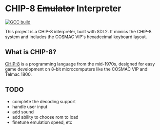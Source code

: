 # CHIP-8 <s>Emulator</s> Interpreter

[![GCC build](https://github.com/jwt2706/Chip8Interpreter/actions/workflows/gcc.yml/badge.svg?branch=main)](https://github.com/jwt2706/Chip8Interpreter/actions/workflows/gcc.yml)

This project is a CHIP-8 interpreter, built with SDL2. It mimics the CHIP-8 system and includes the COSMAC VIP's hexadecimal keyboard layout.

## What is CHIP-8?

[CHIP-8](https://wikipedia.org/wiki/CHIP-8) is a programming language from the mid-1970s, designed for easy game development on 8-bit microcomputers like the COSMAC VIP and Telmac 1800.

## TODO

- complete the decoding support
- handle user input
- add sound
- add ability to choose rom to load
- finetune emulation speed, etc

